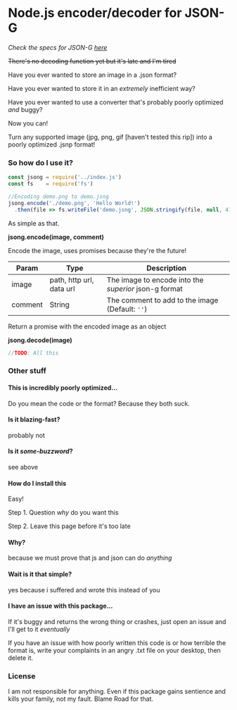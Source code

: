 # Node.js encoder/decoder for JSON-G
*Check the specs for JSON-G [here](https://github.com/Roadcrosser/JSON-G)*

~~There's no decoding function yet but it's late and I'm tired~~

Have you ever wanted to store an image in a .json format?

Have you ever wanted to store it in an *extremely* inefficient way?

Have you ever wanted to use a converter that's probably poorly optimized *and* buggy?


Now you can!

Turn any supported image (jpg, png, gif [haven't tested this rip]) into a poorly optimized .jsnp format!

### So how do I use it?

```js
const jsong = require('../index.js')
const fs    = require('fs')

//Encoding demo.png to demo.jsng
jsong.encode('./demo.png', 'Hello World!')
  .then(file => fs.writeFile('demo.jsng', JSON.stringify(file, null, 4), err => {if(err) throw err}))
```
As simple as that.

**jsong.encode(image, comment)**

Encode the image, uses promises because they're the future!

| Param | Type | Description |
| ----- | ---- | ----------- |
| image | path, http url, data url | The image to encode into the *superior* json-g format
| comment | String | The comment to add to the image (Default: `''`)

Return a promise with the encoded image as an object

**jsong.decode(image)**
```js
//TODO: All this
```

### Other stuff

#### This is incredibly poorly optimized...
Do you mean the code or the format?
Because they both suck.

#### Is it blazing-fast?
probably not

#### Is it *some-buzzword*?
see above

#### How do I install this
Easy!

Step 1. Question *why* do you want this

Step 2. Leave this page before it's too late

#### Why?
because we must prove that js and json can do *anything*

#### Wait is it that simple?
yes because i suffered and wrote this instead of you

#### I have an issue with this package...
If it's buggy and returns the wrong thing or crashes, just open an issue and I'll get to it *eventually*

If you have an issue with how poorly written this code is or how terrible the format is, write your complaints in an angry .txt file on your desktop, then delete it.

### License
I am not responsible for anything. Even if this package gains sentience and kills your family, not my fault. Blame Road for that.
